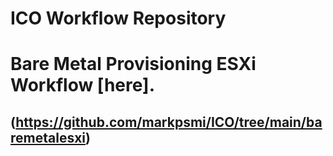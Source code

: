 # ICO Workflow Repository

# Bare Metal Provisioning ESXi Workflow [here].
## (https://github.com/markpsmi/ICO/tree/main/baremetalesxi)


